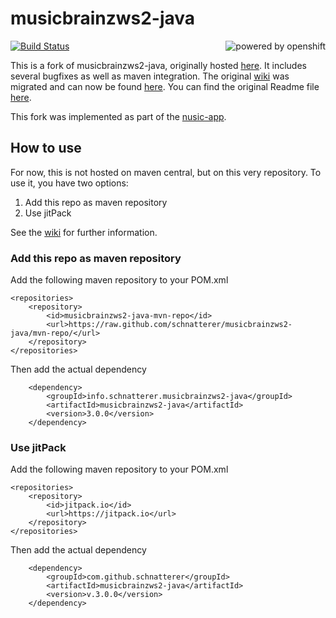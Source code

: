 # musicbrainzws2-java

[![Build Status](https://jenkins.schnatterer.info/job/musicbrainzws2-java/badge/icon)](https://jenkins.schnatterer.info/job/musicbrainzws2-java/)
[<img alt="powered by openshift" align="right" src="https://www.openshift.com/images/logos/powered_by_openshift.png"/>](https://www.openshift.com/)
  
This is a fork of musicbrainzws2-java, originally hosted [here](https://code.google.com/p/musicbrainzws2-java/source/browse/musicbrainzws2-java). It includes several bugfixes as well as maven integration. The original [wiki](https://code.google.com/p/musicbrainzws2-java/w/list) was migrated and can now be found [here](https://github.com/schnatterer/musicbrainzws2-java/wiki).
You can find the original Readme file [here](README.txt).

This fork was implemented as part of the [nusic-app](https://github.com/schnatterer/nusic).

## How to use
For now, this is not hosted on maven central, but on this very repository. To use it, you have two options:

1. Add this repo as maven repository
2. Use jitPack

See the [wiki](https://github.com/schnatterer/musicbrainzws2-java/wiki) for further information.

### Add this repo as maven repository
Add the following maven repository to your POM.xml

    <repositories>
        <repository>
            <id>musicbrainzws2-java-mvn-repo</id>
            <url>https://raw.github.com/schnatterer/musicbrainzws2-java/mvn-repo/</url>
        </repository>
    </repositories>
Then add the actual dependency

        <dependency>
            <groupId>info.schnatterer.musicbrainzws2-java</groupId>
            <artifactId>musicbrainzws2-java</artifactId>
            <version>3.0.0</version>
        </dependency>

### Use jitPack
Add the following maven repository to your POM.xml

    <repositories>
        <repository>
            <id>jitpack.io</id>
            <url>https://jitpack.io</url>
        </repository>
    </repositories>
Then add the actual dependency

        <dependency>
            <groupId>com.github.schnatterer</groupId>
            <artifactId>musicbrainzws2-java</artifactId>
            <version>v.3.0.0</version>
        </dependency>
